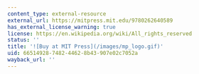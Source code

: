 ```yaml
---
content_type: external-resource
external_url: https://mitpress.mit.edu/9780262640589
has_external_license_warning: true
license: https://en.wikipedia.org/wiki/All_rights_reserved
status: ''
title: '![Buy at MIT Press](/images/mp_logo.gif)'
uid: 66514928-7482-4462-8b43-907e02c7052a
wayback_url: ''
---
```

